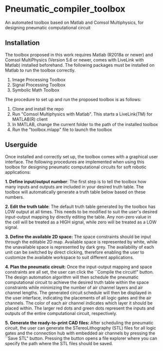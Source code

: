 # Pneumatic_compiler_toolbox
An automated toolbox based on Matlab and Comsol Multiphysics, for designing pneumatic computational circuit

## Installation

The toolbox proposed in this work requires Matlab (R2018a or newer) and Comsol MultiPhysics (Version 5.6 or newer, comes with LiveLink with Matlab) installed beforehand. The following packages must be installed on Matlab to run the toolbox correctly.
1. Image Processing Toolbox
2. Signal Processing Toolbox
3. Symbolic Math Toolbox

The procedure to set up and run the proposed toolbox is as follows:
1. Clone and install the repo
2. Run "Comsol Multiphysics with Matlab". This starts a LiveLink(TM) for MATLAB(R) client
3. In MATLAB, change the current folder to the path of the installed toolbox
4. Run the "toolbox.mlapp" file to launch the toolbox


## Userguide

Once installed and correctly set up, the toolbox comes with a graphical user interface. The following procedures are implemented when using this toolbox for designing pneumatic computational circuits for soft robotic applications:

**1. Define input/output number**: The first step is to tell the toolbox how many inputs and outputs are included in your desired truth table. The toolbox will automatically generate a truth table below based on these numbers.

**2. Edit the truth table**: The default truth table generated by the toolbox has LOW output at all times. This needs to be modified to suit the user's desired input-output mapping by directly editing the table. Any non-zero value in the cell will be treated as a HIGH signal, while zero will be treated as a LOW signal.

**3. Define the available 2D space:** The space constraints should be input through the editable 2D map. Available space is represented by white, while the unavailable space is represented by dark grey. The availability of each unit can be switched by direct clicking, therefore enabling the user to customize the available workspace to suit different applications.

**4. Plan the pneumatic circuit:**  Once the input-output mapping and space constraints are all set, the user can click the ``Compile the circuit!" button. The design automation algorithm will then schedule the pneumatic computational circuit to achieve the desired truth table within the space constraints while minimizing the number of air channel layers and air channel lengths. The generated circuit schedule will then be displayed in the user interface, indicating the placements of all logic gates and the air channels. The color of each air channel indicates which layer it should be placed within. The larger red dots and green dots represent the inputs and outputs of the entire computational circuit, respectively.

**5. Generate the ready-to-print CAD files:** After scheduling the pneumatic circuit, the user can generate the STereoLithography (STL) files for all logic gates and the connection hub with embedded air channels by pressing the ``Save STL" button. Pressing the button opens a file explorer where you can specify the path where the STL files should be saved.
